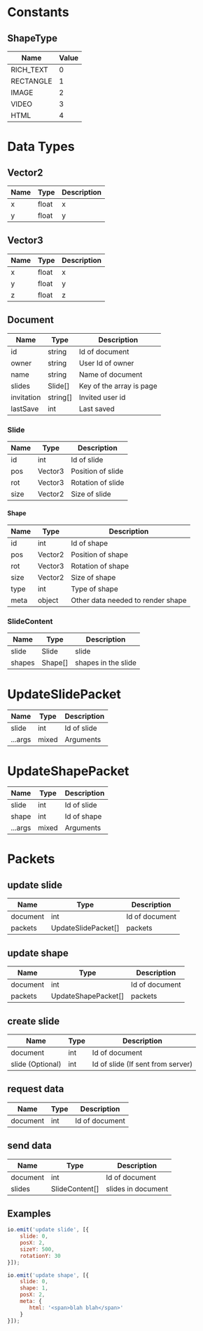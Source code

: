 # Constants
## ShapeType
Name | Value
-----|------
RICH_TEXT|0
RECTANGLE|1
IMAGE|2
VIDEO|3
HTML|4


# Data Types
## Vector2
Name | Type | Description
-----|------|------------
  x  | float|     x
  y  | float|     y

## Vector3
Name | Type | Description
-----|------|------------
  x | float | x
  y | float | y
  z | float | z

## Document
Name | Type | Description
-----|------|------------
id | string | Id of document
owner | string | User Id of owner
name | string | Name of document
slides | Slide[] | Key of the array is page
invitation | string[] | Invited user id
lastSave | int | Last saved

### Slide
Name | Type | Description
-----|------|------------
id | int | Id of slide
pos | Vector3 | Position of slide
rot | Vector3 | Rotation of slide
size | Vector2 | Size of slide

#### Shape
Name | Type | Description
-----|------|------------
id | int | Id of shape
pos | Vector2 | Position of shape
rot | Vector3 | Rotation of shape
size | Vector2 | Size of shape
type | int | Type of shape
meta | object | Other data needed to render shape

### SlideContent
Name | Type | Description
-----|------|------------
slide| Slide| slide
shapes| Shape[] | shapes in the slide

# UpdateSlidePacket
Name | Type | Description
-----|------|------------
slide| int | Id of slide
...args| mixed | Arguments

# UpdateShapePacket
Name | Type | Description
-----|------|------------
slide| int | Id of slide
shape| int | Id of shape
...args| mixed | Arguments


# Packets
## update slide
Name | Type | Description
-----|------|------------
document | int | Id of document
packets | UpdateSlidePacket[] | packets

## update shape
Name | Type | Description
-----|------|------------
document | int | Id of document
packets | UpdateShapePacket[] | packets

## create slide
Name | Type | Description
-----|------|------------
document | int | Id of document
slide (Optional)| int | Id of slide (If sent from server)

## request data
Name | Type | Description
-----|------|------------
document | int | Id of document

## send data
Name | Type | Description
-----|------|------------
document | int | Id of document
slides | SlideContent[] | slides in document

## Examples
```js
io.emit('update slide', [{
    slide: 0,
    posX: 2,
    sizeY: 500,
    rotationY: 30
}]);
```

```js
io.emit('update shape', [{
    slide: 0,
    shape: 1,
    posX: 2,
    meta: {
       html: '<span>blah blah</span>'
    }
}]);
```
